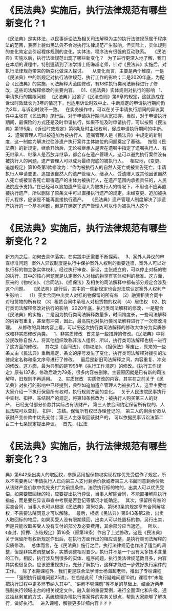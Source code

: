 # 《民法典》实施后，执行法律规范有哪些新变化？1

《民法典》是实体法，以民事诉讼法及相关司法解释为主的执行法律规范属于程序法的范围，表面上貌似民法典不会对执行法律规范产生影响，但实际上，实体规则的变化肯定会引起程序规则的变化，实体法、程序法有很强的互动联系。
 
《民法典》实施以后，执行法律规范出现了哪些新变化？
 
为了进行更深入地了解，我们在本期的课程中，特别邀请到了法学博士杨海超老师，针对《民法典》实施后，对执行法律规范带来的新变化做深入探讨。
 
 
从变化而言，主要是两个维度，一是《民法典》中的新规定对执行法律规范、执行工作的影响；二是2020年底，为配合《民法典》的实施，司法解释大范围修改，有18件执行类司法解释进行了修改，这些司法解释修改的主要内容。
 
01、《民法典》实体规则对执行的影响
 
1、申请执行的期限问题
 
《民法典》沿袭了《民法总则》第9章的规定，这就造成在诉讼时效延长为3年的情况下，也适用诉讼时效中止、中断规定的申请执行期间仍为2年，与诉讼时效不一致。
 
在实务操作中，可以在关于申请执行期间的异议案件中主张在《民法典》施行后，对于申请执行期间从宽把握。当然，对于申请执行期间，最保险的方式还是及时申请执行，如果不能及时申请执行，可以按照《民法典》第195条、《诉讼时效规定》第8条及时主张权利，促成申请执行期间的中断。
 
2、遗嘱管理人可以被追加为被执行人
 
遗嘱管理人是《民法典》中规定的新制度，这一制度为解决过往涉遗产执行案件主体缺位的问题奠定了基础。
 
按照《民法典》的新规定，继承开始后，无论被继承人是否在遗嘱中指定了遗嘱执行人、有无继承人、继承人是否放弃继承，都会存在遗产管理人。这可以避免执行案件没有被执行人的问题，遗产管理人可以成为最终兜底的被执行人。
 
相应地，《变更、追加规定》第10条第1款修改为：“作为被执行人的自然人死亡或被宣告死亡，申请执行人申请变更、追加该自然人的遗产管理人、继承人、受遗赠人或其他因该自然人死亡或被宣告死亡取得遗产的主体为被执行人，在遗产范围内承担责任的，人民法院应予支持。”在已经可以追加遗产管理人为被执行人的情况下，不用也不应再直接执行遗产，所以删除了原条文中可以直接执行遗产的规定。未经变更、追加被执行人程序，应该是不能再直接执行遗产。
 
《民法典》遗产管理人制度解决了涉遗产执行的一个基本问题，但是在确定了遗产管理人可以作为被执行人这个

# 《民法典》实施后，执行法律规范有哪些新变化？2

新方向之后，如何去具体落实，在实践中还需要不断探索。
 
3、案外人异议的审查标准问题
 
案外人异议制度是执行中保护案外人权利的重要途径，案外人可以对执行标的物主张实体权利，经过执行审查、诉讼，主张成立的，可以停止对标的物的执行。其中的核心问题就是认定案外人对标的物享有实体权利的标准。这方面，原来的《物权法》、《合同法》、《担保法》及相关的司法解释中都有部分规定会涉及这个问题。
 
《民法典》施行后，其中的一些新规定也会对法院认定案外人权利产生影响：
 
（1）买卖合同中出卖人对标的物保留的所有权
（2）融资租赁合同中对租赁物的所有权
（3）租赁合同中承租人对租赁物的权利
（4）居住权
 
02、执行类司法解释修改对执行的影响
 
2020年底，执行类司法解释的修改，一是配合《民法典》的实施，二是因为执行类司法解释数量多，时间跨度长，一些司法解释的内容有重复，甚至有冲突，因此，最高院也对执行类司法解释进行了一次修改清理。
 
从修改的具体内容上看，可以把这次执行类司法解释的修改大体分为实质修改和非实质修改两类。
 
1、非实质修改
 
首先是一些措辞的修改。《民法典》中将公民改称自然人，将其他组织改称非法人组织，所以，执行类司法解释也统一进行了这方面的修改。
 
其次是《合同法》、《物权法》、《担保法》等废止，原来的一些条文由《民法典》重新规定，条文的序号发生了变化，执行类司法解释对援引的法律规定名称和条文序号进行了修改。
 
最后是新旧司法解释之间，内容重复、冲突的修改。这方面，最为典型的是1998年《执行工作规定》的修改。《执行工作规定》原有137条，修改后改为79条，很多内容被删除。主要原因就是已有新的司法解释，旧规则不再适用。
 
2、实质修改
 
实质修改的内容，其实在之前关于《民法典》对执行的影响中已经提到，典型如追加遗产管理人为被执行人。这里主要给大家介绍一下执行保留所有权时，执行规则方面的变化。
 
关于人民法院民事执行中查封、扣押、冻结财产的规定，将第18条修改为：被执行人购买第三人的财产， 已经支付部分价款并实际占有该财产， 第三人依合同约定保留所有权的，人民法院可以查封、 扣押、 冻结。保留所有权已办理登记的， 第三人的剩余价款从该财产变价款中优先支付；第三人主张取回该财产的， 可以依据民事诉讼法第二百二十七条规定提出异议。
 
首先，《民法

# 《民法典》实施后，执行法律规范有哪些新变化？3

典》第642条出卖人的取回权，参照适用担保物权实现程序优先受偿作了规定，所以不需要再以“申请执行人已向第三人支付剩余价款或者第三人书面同意剩余价款从该财产变价款中优先支付”为前提条件。法院执行标的物的，出卖人可以优先受偿。如果要取回标的物，应要提出执行异议，当事人解除合同，不能直接解除执行措施，而是要在异议审查中考察是否登记等情况才能确定。
 
其次，保留所有权的买卖合同，当事人也可以根据《民法典》第562条、第563条的规定享有合同解除权，不需要法院同意才可以解除。
 
最后，根据《民法典》第643条第2款，出卖人取回标的物后，如果买受人没有限期赎回，出卖人可以处置标的物，另行出卖，但是只能收取买受人没有支付的部分及必要费用，其余部分应当返还。
 
所以，《查封、扣押、冻结规定》第16条（原第18条）作出了上述修改，这是《民法典》关于保留所有权新规定作出后，在执行方面作出的相应调整，是执行类司法解释的实质修改。
 
总体而言，在《民法典》施行之后，执行法律规范也作出了适当的调整，但是非实质调整居多，实质调整相对要少。执行并不是一个没有太多技术含量的工作，相反，执行涉及到很多的实体、程序问题，执行类法律规范数目多，内容其实也很复杂。应该更重视执行，充分了解执行，这样才能进一步做好执行案件的工作。
 
除了本期课程外，我们更是联合法学博士杨海超老师，推出了专栏课程——「强制执行疑难问题25讲」，在总结此前「执行疑难问题10讲」课程中“未能把执行过程中更多环节纳入其中”、“讲解不够深刻”等不足的基础上，结合近两年强制执行领域出台的相关规定文件，融入新的重要案例，进行全面深化和升级。通过抽丝剥茧的方式，系统梳理办理执行类案件的实务关键点，帮助大家能够了解执行，做好执行。
 
进入课程，解锁更多详细内容☟☟☟
 



